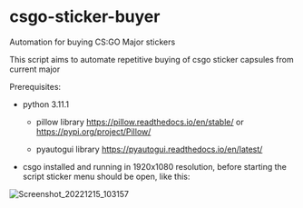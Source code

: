 # csgo-sticker-buyer
Automation for buying CS:GO Major stickers

This script aims to automate repetitive buying of csgo sticker capsules from current major

Prerequisites:

- python 3.11.1 

   - pillow library https://pillow.readthedocs.io/en/stable/ or https://pypi.org/project/Pillow/

   - pyautogui library https://pyautogui.readthedocs.io/en/latest/
   
- csgo installed and running in 1920x1080 resolution, before starting the script sticker menu should be open, like this:

![Screenshot_20221215_103157](https://user-images.githubusercontent.com/73882365/207824089-2090760e-94a3-4c9f-9ecc-89ffba6291ac.png)



